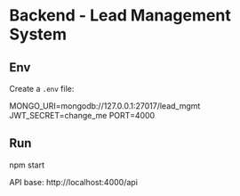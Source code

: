 # Backend - Lead Management System

## Env
Create a `.env` file:

MONGO_URI=mongodb://127.0.0.1:27017/lead_mgmt
JWT_SECRET=change_me
PORT=4000

## Run
npm start

API base: http://localhost:4000/api